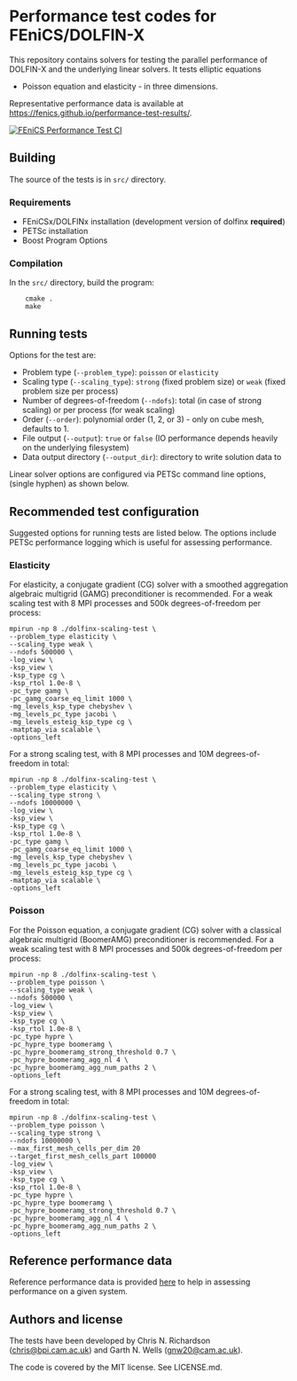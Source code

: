 # Performance test codes for FEniCS/DOLFIN-X

This repository contains solvers for testing the parallel performance of
DOLFIN-X and the underlying linear solvers. It tests elliptic equations
- Poisson equation and elasticity - in three dimensions.

Representative performance data is available at
https://fenics.github.io/performance-test-results/.

[![FEniCS Performance Test CI](https://github.com/FEniCS/performance-test/workflows/FEniCS%20Performance%20Test%20CI/badge.svg)](https://github.com/FEniCS/performance-test/actions?query=branch%3Amaster)

## Building

The source of the tests is in `src/` directory.


### Requirements

- FEniCSx/DOLFINx installation (development version of dolfinx
  **required**)
- PETSc installation
- Boost Program Options


### Compilation

In the `src/` directory, build the program:

        cmake .
        make


## Running tests

Options for the test are:

- Problem type (`--problem_type`): `poisson` or `elasticity`
- Scaling type (`--scaling_type`): `strong` (fixed problem size) or
  `weak` (fixed problem size per process)
- Number of degrees-of-freedom (`--ndofs`): total (in case of strong
  scaling) or per process (for weak scaling)
- Order (`--order`): polynomial order (1, 2, or 3) - only on cube mesh,
  defaults to 1.
- File output (`--output`): `true` or `false` (IO performance depends
  heavily on the underlying filesystem)
- Data output directory (`--output_dir`): directory to write solution
  data to

Linear solver options are configured via PETSc command line options,
(single hyphen) as shown below.


## Recommended test configuration

Suggested options for running tests are listed below. The options
include PETSc performance logging which is useful for assessing
performance.

### Elasticity

For elasticity, a conjugate gradient (CG) solver with a smoothed
aggregation algebraic multigrid (GAMG) preconditioner is recommended.
For a weak scaling test with 8 MPI processes and 500k degrees-of-freedom
per process:

```
mpirun -np 8 ./dolfinx-scaling-test \
--problem_type elasticity \
--scaling_type weak \
--ndofs 500000 \
-log_view \
-ksp_view \
-ksp_type cg \
-ksp_rtol 1.0e-8 \
-pc_type gamg \
-pc_gamg_coarse_eq_limit 1000 \
-mg_levels_ksp_type chebyshev \
-mg_levels_pc_type jacobi \
-mg_levels_esteig_ksp_type cg \
-matptap_via scalable \
-options_left
```

For a strong scaling test, with 8 MPI processes and 10M
degrees-of-freedom in total:


```
mpirun -np 8 ./dolfinx-scaling-test \
--problem_type elasticity \
--scaling_type strong \
--ndofs 10000000 \
-log_view \
-ksp_view \
-ksp_type cg \
-ksp_rtol 1.0e-8 \
-pc_type gamg \
-pc_gamg_coarse_eq_limit 1000 \
-mg_levels_ksp_type chebyshev \
-mg_levels_pc_type jacobi \
-mg_levels_esteig_ksp_type cg \
-matptap_via scalable \
-options_left
```

### Poisson

For the Poisson equation, a conjugate gradient (CG) solver with a
classical algebraic multigrid (BoomerAMG) preconditioner is
recommended.  For a weak scaling test with 8 MPI processes and 500k
degrees-of-freedom per process:

```
mpirun -np 8 ./dolfinx-scaling-test \
--problem_type poisson \
--scaling_type weak \
--ndofs 500000 \
-log_view \
-ksp_view \
-ksp_type cg \
-ksp_rtol 1.0e-8 \
-pc_type hypre \
-pc_hypre_type boomeramg \
-pc_hypre_boomeramg_strong_threshold 0.7 \
-pc_hypre_boomeramg_agg_nl 4 \
-pc_hypre_boomeramg_agg_num_paths 2 \
-options_left
```
For a strong scaling test, with 8 MPI processes and 10M
degrees-of-freedom in total:
```
mpirun -np 8 ./dolfinx-scaling-test \
--problem_type poisson \
--scaling_type strong \
--ndofs 10000000 \
--max_first_mesh_cells_per_dim 20
--target_first_mesh_cells_part 100000
-log_view \
-ksp_view \
-ksp_type cg \
-ksp_rtol 1.0e-8 \
-pc_type hypre \
-pc_hypre_type boomeramg \
-pc_hypre_boomeramg_strong_threshold 0.7 \
-pc_hypre_boomeramg_agg_nl 4 \
-pc_hypre_boomeramg_agg_num_paths 2 \
-options_left
```

## Reference performance data

Reference performance data is provided [here](performance.md) to help
in assessing performance on a given system.


## Authors and license

The tests have been developed by Chris N. Richardson
(<chris@bpi.cam.ac.uk>) and Garth N. Wells (<gnw20@cam.ac.uk>).

The code is covered by the MIT license. See LICENSE.md.

